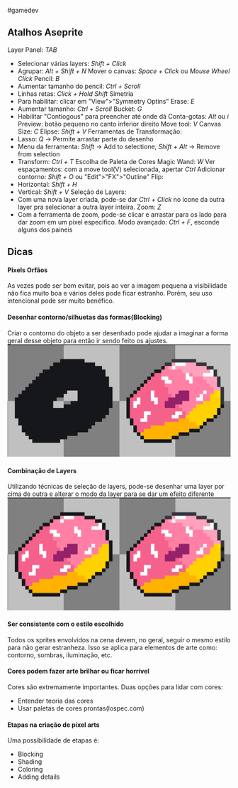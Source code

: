 #gamedev 
## Atalhos Aseprite
Layer Panel: *TAB*
- Selecionar várias layers: *Shift + Click*
- Agrupar: *Alt + Shift + N*
Mover o canvas: *Space + Click* ou *Mouse Wheel Click*
Pencil: *B*
- Aumentar tamanho do pencil: *Ctrl + Scroll*
- Linhas retas: *Click + Hold Shift*
Simetria
- Para habilitar: clicar em "View">"Symmetry Optins"
Erase: *E*
- Aumentar tamanho: *Ctrl + Scroll*
Bucket: *G*
- Habilitar "Contiogous" para preencher até onde dá
Conta-gotas: *Alt* ou *i*
Preview: botão pequeno no canto inferior direito
Move tool: *V*
Canvas Size: *C*
Elipse: *Shift + V*
Ferramentas de Transformação:
- Lasso: *Q* -> Permite arrastar parte do desenho
- Menu da ferramenta: *Shift* -> Add to selectione, *Shift + Alt* -> Remove from selection
- Transform: *Ctrl + T*
Escolha de Paleta de Cores
Magic Wand: *W*
Ver espaçamentos: com a move tool(V) selecionada, apertar *Ctrl*
Adicionar contorno: *Shift + O* ou "Edit">"FX">"Outline"
Flip:
- Horizontal: *Shift + H*
- Vertical: *Shift + V*
Seleção de Layers:
- Com uma nova layer criada, pode-se dar *Ctrl + Click* no ícone da outra layer pra selecionar a outra layer inteira.
Zoom: *Z*
- Com a ferramenta de zoom, pode-se clicar e arrastar para os lado para dar zoom em um pixel especifico.
Modo avançado: *Ctrl + F*, esconde alguns dos paineis


## Dicas
#### Pixels Orfãos
As vezes pode ser bom evitar, pois ao ver a imagem pequena a visibilidade não fica muito boa e vários deles pode ficar estranho. Porém, seu uso intencional pode ser muito benéfico.
#### Desenhar contorno/silhuetas das formas(Blocking)
Criar o contorno do objeto a ser desenhado pode ajudar a imaginar a forma geral desse objeto para então ir sendo feito os ajustes.
![](_assets/Pasted%20image%2020230221121511.png)
#### Combinação de Layers
Utilizando técnicas de seleção de layers, pode-se desenhar uma layer por cima de outra e alterar o modo da layer para se dar um efeito diferente
![](_assets/Pasted%20image%2020230221121310.png)
#### Ser consistente com o estilo escolhido
Todos os sprites envolvidos na cena devem, no geral, seguir o mesmo estilo para não gerar estranheza. Isso se aplica para elementos de arte como: contorno, sombras, iluminação, etc.
#### Cores podem fazer arte brilhar ou ficar horrível
Cores são extremamente importantes. Duas opções para lidar com cores:
- Entender teoria das cores
- Usar paletas de cores prontas(lospec.com)
#### Etapas na criação de pixel arts
Uma possibilidade de etapas é:
- Blocking
- Shading
- Coloring
- Adding details 
